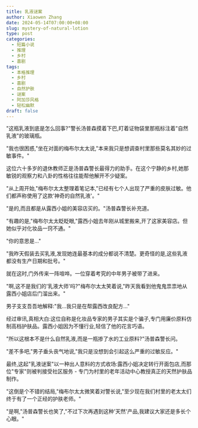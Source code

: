 ```yaml
---
title: 乳液谜案
author: Xiaowen Zhang
date: 2024-05-14T07:00:00+08:00
slug: mystery-of-natural-lotion
type: post
categories:
  - 短篇小说
  - 推理
  - 乡村
  - 喜剧
tags:
  - 本格推理
  - 乡村
  - 喜剧
  - 自然护肤
  - 谜案
  - 阿加莎风格
  - 轻松幽默
draft: false
---
```


"这瓶乳液到底是怎么回事?"警长汤普森摸着下巴,盯着证物袋里那瓶标注着"自然乳液"的玻璃瓶。

"我也很困惑,"坐在对面的梅布尔太太说,"本来我只是想调查村里那些莫名其妙的过敏事件。"

这位六十多岁的退休教师正是汤普森警长最得力的助手。在这个宁静的乡村,她那敏锐的观察力和八卦的性格往往能帮他解开不少疑案。

"从上周开始,"梅布尔太太整理着笔记本,"已经有七个人出现了严重的皮肤过敏。他们都声称使用了这款'神奇的自然乳液'。"

"是的,而且都是从露西小姐的美容店买的。"汤普森警长补充道。

"有趣的是,"梅布尔太太眨眨眼,"露西小姐去年刚从城里搬来,开了这家美容店。但她似乎对化妆品一窍不通。"

"你的意思是..."

"我昨天假装去买乳液,发现她连最基本的成分都说不清楚。更奇怪的是,这些乳液都没有生产日期和批号。"

就在这时,门外传来一阵喧哗。一位穿着考究的中年男子被带了进来。

"啊,这不是我们的'乳液大师'吗?"梅布尔太太笑着说,"昨天我看到他鬼鬼祟祟地从露西小姐店后门溜出来。"

男子支支吾吾地解释:"我...我只是在帮露西改良配方..."

经过审讯,真相大白:这位自称是化妆品专家的男子其实是个骗子,专门用廉价原料仿制高档护肤品。露西小姐因为不懂行业,轻信了他的花言巧语。

"所以这根本不是什么自然乳液,而是一瓶掺了水的工业原料?"汤普森警长问。

"差不多吧,"男子垂头丧气地说,"我只是没想到会引起这么严重的过敏反应。"

最终,这起"乳液谜案"以一种出人意料的方式收场:露西小姐决定转行开面包店,而那位"专家"则被判接受社区服务 - 专门为村里的老年活动中心教授真正的天然护肤品制作。

"这倒是个不错的结局,"梅布尔太太微笑着对警长说,"至少现在我们村里的老太太们终于有了一个正经的护肤老师。"

"是啊,"汤普森警长也笑了,"不过下次再遇到这种'天然'产品,我建议大家还是多长个心眼。"